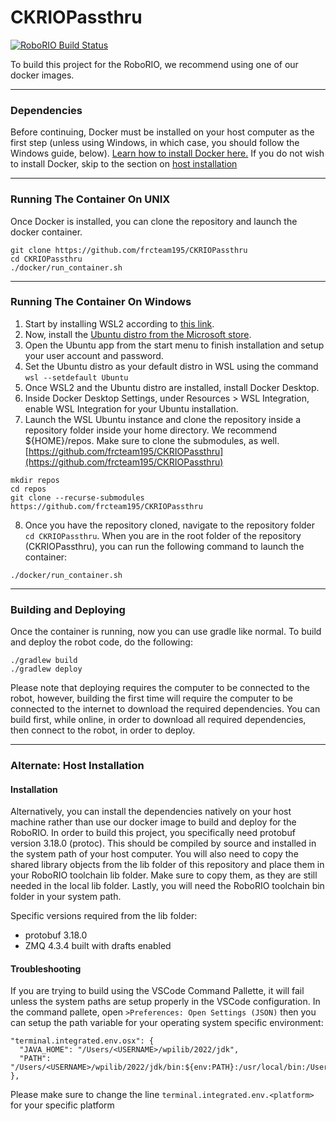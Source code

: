 # CKRIOPassthru

[![RoboRIO Build Status](https://github.com/frcteam195/CKRIOPassthru/actions/workflows/main.yml/badge.svg)](https://github.com/frcteam195/CKRIOPassthru/actions/workflows/main.yml)

To build this project for the RoboRIO, we recommend using one of our docker images.

---

### Dependencies
Before continuing, Docker must be installed on your host computer as the first step (unless using Windows, in which case, you should follow the Windows guide, below). [Learn how to install Docker here.](https://docs.docker.com/engine/install/) If you do not wish to install Docker, skip to the section on [host installation](#alternate)

---

### Running The Container On UNIX
Once Docker is installed, you can clone the repository and launch the docker container.

```
git clone https://github.com/frcteam195/CKRIOPassthru
cd CKRIOPassthru
./docker/run_container.sh
```

---

### Running The Container On Windows
1. Start by installing WSL2 according to [this link](https://docs.microsoft.com/en-us/windows/wsl/install).
2. Now, install the [Ubuntu distro from the Microsoft store](https://www.microsoft.com/en-us/p/ubuntu/9nblggh4msv6?activetab=pivot:overviewtab).
3. Open the Ubuntu app from the start menu to finish installation and setup your user account and password.
4. Set the Ubuntu distro as your default distro in WSL using the command `wsl --setdefault Ubuntu`
5. Once WSL2 and the Ubuntu distro are installed, install Docker Desktop.
6. Inside Docker Desktop Settings, under Resources > WSL Integration, enable WSL Integration for your Ubuntu installation.
7. Launch the WSL Ubuntu instance and clone the repository inside a repository folder inside your home directory. We recommend ${HOME}/repos. Make sure to clone the submodules, as well. [https://github.com/frcteam195/CKRIOPassthru](https://github.com/frcteam195/CKRIOPassthru)
```
mkdir repos
cd repos
git clone --recurse-submodules https://github.com/frcteam195/CKRIOPassthru
```
8. Once you have the repository cloned, navigate to the repository folder `cd CKRIOPassthru`. When you are in the root folder of the repository (CKRIOPassthru), you can run the following command to launch the container:
```
./docker/run_container.sh
```

---

### Building and Deploying

Once the container is running, now you can use gradle like normal. To build and deploy the robot code, do the following:

```
./gradlew build
./gradlew deploy
```

Please note that deploying requires the computer to be connected to the robot, however, building the first time will require the computer to be connected to the internet to download the required dependencies. You can build first, while online, in order to download all required dependencies, then connect to the robot, in order to deploy.

---

### <a name="alternate"></a> Alternate: Host Installation

#### Installation
Alternatively, you can install the dependencies natively on your host machine rather than use our docker image to build and deploy for the RoboRIO. In order to build this project, you specifically need protobuf version 3.18.0 (protoc). This should be compiled by source and installed in the system path of your host computer. You will also need to copy the shared library objects from the lib folder of this repository and place them in your RoboRIO toolchain lib folder. Make sure to copy them, as they are still needed in the local lib folder. Lastly, you will need the RoboRIO toolchain bin folder in your system path. 

Specific versions required from the lib folder:

* protobuf 3.18.0
* ZMQ 4.3.4 built with drafts enabled


#### Troubleshooting
If you are trying to build using the VSCode Command Pallette, it will fail unless the system paths are setup properly in the VSCode configuration. In the command pallete, open `>Preferences: Open Settings (JSON)`
then you can setup the path variable for your operating system specific environment:

```
"terminal.integrated.env.osx": {
  "JAVA_HOME": "/Users/<USERNAME>/wpilib/2022/jdk",
  "PATH": "/Users/<USERNAME>/wpilib/2022/jdk/bin:${env:PATH}:/usr/local/bin:/Users/<USERNAME>/wpilib/2022/roborio/bin"
},
```

Please make sure to change the line `terminal.integrated.env.<platform>` for your specific platform
